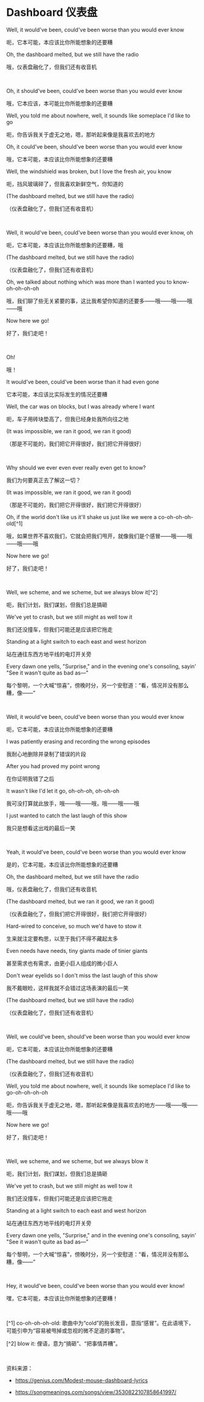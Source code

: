 # Dashboard 仪表盘

Well, it would've been, could've been worse than you would ever know

呃，它本可能，本应该比你所能想象的还要糟

Oh, the dashboard melted, but we still have the radio

哦，仪表盘融化了，但我们还有收音机

<br>

Oh, it should've been, could've been worse than you would ever know

哦，它本应该，本可能比你所能想象的还要糟

Well, you told me about nowhere, well, it sounds like someplace I'd like to go

呃，你告诉我关于虚无之地，嗯，那听起来像是我喜欢去的地方

Oh, it could've been, should've been worse than you would ever know

哦，它本可能，本应该比你所能想象的还要糟

Well, the windshield was broken, but I love the fresh air, you know

呃，挡风玻璃碎了，但我喜欢新鲜空气，你知道的

(The dashboard melted, but we still have the radio)

（仪表盘融化了，但我们还有收音机）

<br>

Well, it would've been, could've been worse than you would ever know, oh

呃，它本可能，本应该比你所能想象的还要糟，哦

(The dashboard melted, but we still have the radio)

（仪表盘融化了，但我们还有收音机）

Oh, we talked about nothing which was more than I wanted you to know-oh-oh-oh-oh

哦，我们聊了些无关紧要的事，这比我希望你知道的还要多——哦——哦——哦——哦

Now here we go!

好了，我们走吧！

<br>

Oh!

哦！

It would've been, could've been worse than it had even gone

它本可能，本应该比实际发生的情况还要糟

Well, the car was on blocks, but I was already where I want

呃，车子用砖块垫高了，但我已经身处我所向往之地

(It was impossible, we ran it good, we ran it good)

（那是不可能的，我们把它开得很好，我们把它开得很好）

<br>

Why should we ever even ever really even get to know?

我们为何要真正去了解这一切？

(It was impossible, we ran it good, we ran it good)

（那是不可能的，我们把它开得很好，我们把它开得很好）

Oh, if the world don't like us it'll shake us just like we were a co-oh-oh-oh-old[^1]

哦，如果世界不喜欢我们，它就会把我们甩开，就像我们是个感冒——哦——哦——哦——哦

Now here we go!

好了，我们走吧！

<br>

Well, we scheme, and we scheme, but we always blow it[^2]

呃，我们计划，我们谋划，但我们总是搞砸

We've yet to crash, but we still might as well tow it

我们还没撞车，但我们可能还是应该把它拖走

Standing at a light switch to each east and west horizon

站在通往东西方地平线的电灯开关旁

Every dawn one yells, "Surprise," and in the evening one's consoling, sayin' "See it wasn't quite as bad as—"

每个黎明，一个大喊“惊喜”，傍晚时分，另一个安慰道：“看，情况并没有那么糟，像——”

<br>

Well, it would've been, could've been worse than you would ever know

呃，它本可能，本应该比你所能想象的还要糟

I was patiently erasing and recording the wrong episodes

我耐心地删除并录制了错误的片段

After you had proved my point wrong

在你证明我错了之后

It wasn't like I'd let it go, oh-oh-oh, oh-oh-oh

我可没打算就此放手，哦——哦——哦，哦——哦——哦

I just wanted to catch the last laugh of this show

我只是想看这出戏的最后一笑

<br>

Yeah, it would've been, could've been worse than you would ever know

是的，它本可能，本应该比你所能想象的还要糟

Oh, the dashboard melted, but we still have the radio

哦，仪表盘融化了，但我们还有收音机

(The dashboard melted, but we ran it good, we ran it good)

（仪表盘融化了，但我们把它开得很好，我们把它开得很好）

Hard-wired to conceive, so much we'd have to stow it

生来就注定要构思，以至于我们不得不藏起太多

Even needs have needs, tiny giants made of tinier giants

甚至需求也有需求，由更小巨人组成的微小巨人

Don't wear eyelids so I don't miss the last laugh of this show

我不戴眼睑，这样我就不会错过这场表演的最后一笑

(The dashboard melted, but we still have the radio)

（仪表盘融化了，但我们还有收音机）

<br>

Well, we could've been, should've been worse than you would ever know

呃，它本可能，本应该比你所能想象的还要糟

(The dashboard melted, but we still have the radio)

（仪表盘融化了，但我们还有收音机）

Well, you told me about nowhere, well, it sounds like someplace I'd like to go-oh-oh-oh-oh

呃，你告诉我关于虚无之地，嗯，那听起来像是我喜欢去的地方——哦——哦——哦——哦

Now here we go!

好了，我们走吧！

<br>

Well, we scheme, and we scheme, but we always blow it

呃，我们计划，我们谋划，但我们总是搞砸

We've yet to crash, but we still might as well tow it

我们还没撞车，但我们可能还是应该把它拖走

Standing at a light switch to each east and west horizon

站在通往东西方地平线的电灯开关旁

Every dawn one yells, "Surprise," and in the evening one's consoling, sayin' "See it wasn't quite as bad as—"

每个黎明，一个大喊“惊喜”，傍晚时分，另一个安慰道：“看，情况并没有那么糟，像——”

<br>

Hey, it would've been, could've been worse than you would ever know!

嘿，它本可能，本应该比你所能想象的还要糟！

<br>

[^1] co-oh-oh-oh-old: 歌曲中为“cold”的拖长发音，意指“感冒”。在此语境下，可能引申为“容易被甩掉或忽视的微不足道的事物”。

[^2] blow it: 俚语，意为“搞砸”、“把事情弄糟”。

<br>

资料来源：

- https://genius.com/Modest-mouse-dashboard-lyrics

- https://songmeanings.com/songs/view/3530822107858641997/


